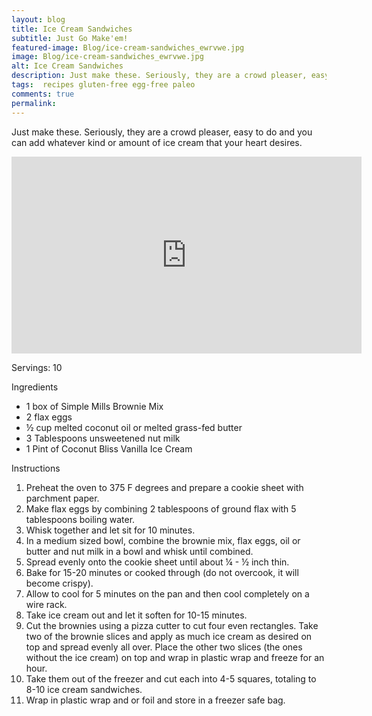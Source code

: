 ```yaml
---
layout: blog
title: Ice Cream Sandwiches
subtitle: Just Go Make'em!
featured-image: Blog/ice-cream-sandwiches_ewrvwe.jpg
image: Blog/ice-cream-sandwiches_ewrvwe.jpg
alt: Ice Cream Sandwiches
description: Just make these. Seriously, they are a crowd pleaser, easy to do and you can add whatever kind or amount of ice cream that your heart desires.
tags:  recipes gluten-free egg-free paleo
comments: true
permalink:
---
```

Just make these. Seriously, they are a crowd pleaser, easy to do and you can add whatever kind or amount of ice cream that your heart desires.

<div class="video-responsive">
<iframe width="560" height="315" src="https://www.youtube.com/embed/BvCzjGSuHgo" frameborder="0" allow="accelerometer; autoplay; encrypted-media; gyroscope; picture-in-picture" allowfullscreen></iframe>
</div>

Servings: 10

Ingredients
* 1 box of Simple Mills Brownie Mix
* 2 flax eggs
* ½ cup melted coconut oil or melted grass-fed butter
* 3 Tablespoons unsweetened nut milk
* 1 Pint of Coconut Bliss Vanilla Ice Cream

Instructions
1. Preheat the oven to 375 F degrees and prepare a cookie sheet with parchment paper.
2. Make flax eggs by combining 2 tablespoons of ground flax with 5 tablespoons boiling water.
3. Whisk together and let sit for 10 minutes.
4. In a medium sized bowl, combine the brownie mix, flax eggs, oil or butter and nut milk in a bowl and whisk until combined.
5. Spread evenly onto the cookie sheet until about ¼ - ½ inch thin.
6. Bake for 15-20 minutes or cooked through (do not overcook, it will become crispy).
7. Allow to cool for 5 minutes on the pan and then cool completely on a wire rack.
8. Take ice cream out and let it soften for 10-15 minutes.
9. Cut the brownies using a pizza cutter to cut four even rectangles. Take two of the brownie slices and apply as much ice cream as desired on top and spread evenly all over. Place the other two slices (the ones without the ice cream) on top and wrap in plastic wrap and freeze for an hour.
10. Take them out of the freezer and cut each into 4-5 squares, totaling to 8-10 ice cream sandwiches.
11. Wrap in plastic wrap and or foil and store in a freezer safe bag.
